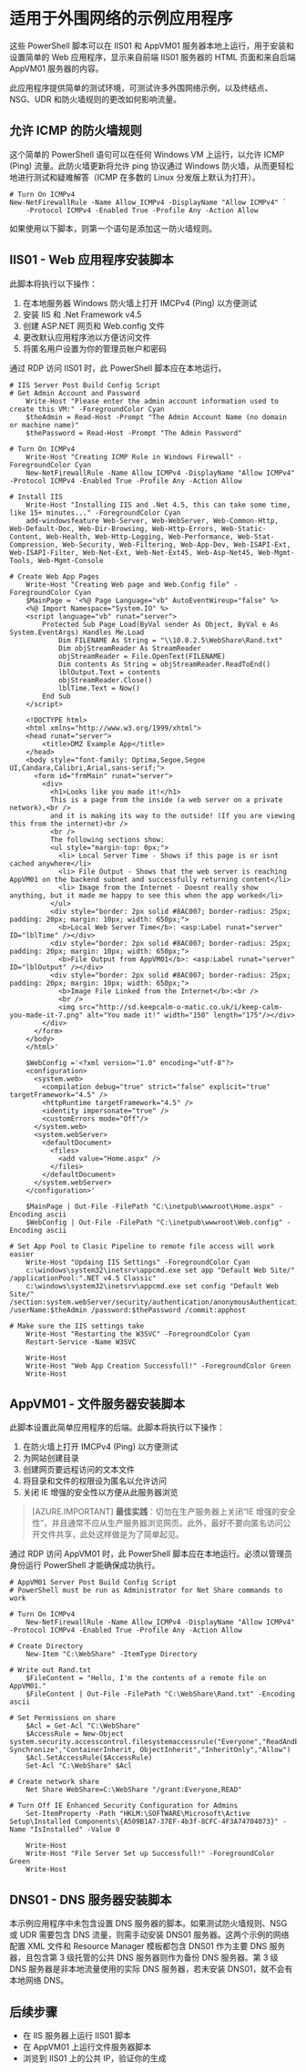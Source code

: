 <properties
    pageTitle="适用于外围网络的 Azure 示例应用程序 | Azure"
    description="在创建外围网络后部署这一简单 Web 应用程序，以测试流量传送方案"
    services="virtual-network"
    documentationcenter="na"
    author="tracsman"
    manager="rossort"
    editor="" />
<tags
    ms.assetid="60340ab7-b82b-40e0-bd87-83e41fe4519c"
    ms.service="virtual-network"
    ms.devlang="na"
    ms.topic="article"
    ms.tgt_pltfrm="na"
    ms.workload="infrastructure-services"
    ms.date="01/03/2017"
    wacn.date="02/10/2017"
    ms.author="jonor" />  


# 适用于外围网络的示例应用程序

这些 PowerShell 脚本可以在 IIS01 和 AppVM01 服务器本地上运行，用于安装和设置简单的 Web 应用程序，显示来自前端 IIS01 服务器的 HTML 页面和来自后端 AppVM01 服务器的内容。

此应用程序提供简单的测试环境，可测试许多外围网络示例，以及终结点、NSG、UDR 和防火墙规则的更改如何影响流量。

## 允许 ICMP 的防火墙规则
这个简单的 PowerShell 语句可以在任何 Windows VM 上运行，以允许 ICMP (Ping) 流量。此防火墙更新将允许 ping 协议通过 Windows 防火墙，从而更轻松地进行测试和疑难解答（ICMP 在多数的 Linux 分发版上默认为打开）。

    # Turn On ICMPv4
    New-NetFirewallRule -Name Allow_ICMPv4 -DisplayName "Allow ICMPv4" `
        -Protocol ICMPv4 -Enabled True -Profile Any -Action Allow

如果使用以下脚本，则第一个语句是添加这一防火墙规则。

## IIS01 - Web 应用程序安装脚本
此脚本将执行以下操作：

1. 在本地服务器 Windows 防火墙上打开 IMCPv4 (Ping) 以方便测试
2. 安装 IIS 和 .Net Framework v4.5
3. 创建 ASP.NET 网页和 Web.config 文件
4. 更改默认应用程序池以方便访问文件
5. 将匿名用户设置为你的管理员帐户和密码

通过 RDP 访问 IIS01 时，此 PowerShell 脚本应在本地运行。

    # IIS Server Post Build Config Script
    # Get Admin Account and Password
        Write-Host "Please enter the admin account information used to create this VM:" -ForegroundColor Cyan
        $theAdmin = Read-Host -Prompt "The Admin Account Name (no domain or machine name)"
        $thePassword = Read-Host -Prompt "The Admin Password"

    # Turn On ICMPv4
        Write-Host "Creating ICMP Rule in Windows Firewall" -ForegroundColor Cyan
        New-NetFirewallRule -Name Allow_ICMPv4 -DisplayName "Allow ICMPv4" -Protocol ICMPv4 -Enabled True -Profile Any -Action Allow

    # Install IIS
        Write-Host "Installing IIS and .Net 4.5, this can take some time, like 15+ minutes..." -ForegroundColor Cyan
        add-windowsfeature Web-Server, Web-WebServer, Web-Common-Http, Web-Default-Doc, Web-Dir-Browsing, Web-Http-Errors, Web-Static-Content, Web-Health, Web-Http-Logging, Web-Performance, Web-Stat-Compression, Web-Security, Web-Filtering, Web-App-Dev, Web-ISAPI-Ext, Web-ISAPI-Filter, Web-Net-Ext, Web-Net-Ext45, Web-Asp-Net45, Web-Mgmt-Tools, Web-Mgmt-Console

    # Create Web App Pages
        Write-Host "Creating Web page and Web.Config file" -ForegroundColor Cyan
        $MainPage = '<%@ Page Language="vb" AutoEventWireup="false" %>
        <%@ Import Namespace="System.IO" %>
        <script language="vb" runat="server">
            Protected Sub Page_Load(ByVal sender As Object, ByVal e As System.EventArgs) Handles Me.Load
                Dim FILENAME As String = "\\10.0.2.5\WebShare\Rand.txt"
                Dim objStreamReader As StreamReader
                objStreamReader = File.OpenText(FILENAME)
                Dim contents As String = objStreamReader.ReadToEnd()
                lblOutput.Text = contents
                objStreamReader.Close()
                lblTime.Text = Now()
            End Sub
        </script>

        <!DOCTYPE html>
        <html xmlns="http://www.w3.org/1999/xhtml">
        <head runat="server">
            <title>DMZ Example App</title>
        </head>
        <body style="font-family: Optima,Segoe,Segoe UI,Candara,Calibri,Arial,sans-serif;">
          <form id="frmMain" runat="server">
            <div>
              <h1>Looks like you made it!</h1>
              This is a page from the inside (a web server on a private network),<br />
              and it is making its way to the outside! (If you are viewing this from the internet)<br />
              <br />
              The following sections show:
              <ul style="margin-top: 0px;">
                <li> Local Server Time - Shows if this page is or isnt cached anywhere</li>
                <li> File Output - Shows that the web server is reaching AppVM01 on the backend subnet and successfully returning content</li>
                <li> Image from the Internet - Doesnt really show anything, but it made me happy to see this when the app worked</li>
              </ul>
              <div style="border: 2px solid #8AC007; border-radius: 25px; padding: 20px; margin: 10px; width: 650px;">
                <b>Local Web Server Time</b>: <asp:Label runat="server" ID="lblTime" /></div>
              <div style="border: 2px solid #8AC007; border-radius: 25px; padding: 20px; margin: 10px; width: 650px;">
                <b>File Output from AppVM01</b>: <asp:Label runat="server" ID="lblOutput" /></div>
              <div style="border: 2px solid #8AC007; border-radius: 25px; padding: 20px; margin: 10px; width: 650px;">
                <b>Image File Linked from the Internet</b>:<br />
                <br />
                <img src="http://sd.keepcalm-o-matic.co.uk/i/keep-calm-you-made-it-7.png" alt="You made it!" width="150" length="175"/></div>
            </div>
          </form>
        </body>
        </html>'

        $WebConfig ='<?xml version="1.0" encoding="utf-8"?>
        <configuration>
          <system.web>
            <compilation debug="true" strict="false" explicit="true" targetFramework="4.5" />
            <httpRuntime targetFramework="4.5" />
            <identity impersonate="true" />
            <customErrors mode="Off"/>
          </system.web>
          <system.webServer>
            <defaultDocument>
              <files>
                <add value="Home.aspx" />
              </files>
            </defaultDocument>
          </system.webServer>
        </configuration>'

        $MainPage | Out-File -FilePath "C:\inetpub\wwwroot\Home.aspx" -Encoding ascii
        $WebConfig | Out-File -FilePath "C:\inetpub\wwwroot\Web.config" -Encoding ascii

    # Set App Pool to Clasic Pipeline to remote file access will work easier
        Write-Host "Updaing IIS Settings" -ForegroundColor Cyan
        c:\windows\system32\inetsrv\appcmd.exe set app "Default Web Site/" /applicationPool:".NET v4.5 Classic"
        c:\windows\system32\inetsrv\appcmd.exe set config "Default Web Site/" /section:system.webServer/security/authentication/anonymousAuthentication /userName:$theAdmin /password:$thePassword /commit:apphost

    # Make sure the IIS settings take
        Write-Host "Restarting the W3SVC" -ForegroundColor Cyan
        Restart-Service -Name W3SVC

        Write-Host
        Write-Host "Web App Creation Successfull!" -ForegroundColor Green
        Write-Host

## AppVM01 - 文件服务器安装脚本
此脚本设置此简单应用程序的后端。此脚本将执行以下操作：

1. 在防火墙上打开 IMCPv4 (Ping) 以方便测试
2. 为网站创建目录
3. 创建网页要远程访问的文本文件
4. 将目录和文件的权限设为匿名以允许访问
5. 关闭 IE 增强的安全性以方便从此服务器浏览

> [AZURE.IMPORTANT]
**最佳实践**：切勿在生产服务器上关闭“IE 增强的安全性”，并且通常不应从生产服务器浏览网页。此外，最好不要向匿名访问公开文件共享，此处这样做是为了简单起见。
> 
> 

通过 RDP 访问 AppVM01 时，此 PowerShell 脚本应在本地运行。必须以管理员身份运行 PowerShell 才能确保成功执行。

    # AppVM01 Server Post Build Config Script
    # PowerShell must be run as Administrator for Net Share commands to work

    # Turn On ICMPv4
        New-NetFirewallRule -Name Allow_ICMPv4 -DisplayName "Allow ICMPv4" -Protocol ICMPv4 -Enabled True -Profile Any -Action Allow

    # Create Directory
        New-Item "C:\WebShare" -ItemType Directory

    # Write out Rand.txt
        $FileContent = "Hello, I'm the contents of a remote file on AppVM01."
        $FileContent | Out-File -FilePath "C:\WebShare\Rand.txt" -Encoding ascii

    # Set Permissions on share
        $Acl = Get-Acl "C:\WebShare"
        $AccessRule = New-Object system.security.accesscontrol.filesystemaccessrule("Everyone","ReadAndExecute, Synchronize","ContainerInherit, ObjectInherit","InheritOnly","Allow")
        $Acl.SetAccessRule($AccessRule)
        Set-Acl "C:\WebShare" $Acl

    # Create network share
        Net Share WebShare=C:\WebShare "/grant:Everyone,READ"

    # Turn Off IE Enhanced Security Configuration for Admins
        Set-ItemProperty -Path "HKLM:\SOFTWARE\Microsoft\Active Setup\Installed Components\{A509B1A7-37EF-4b3f-8CFC-4F3A74704073}" -Name "IsInstalled" -Value 0

        Write-Host
        Write-Host "File Server Set up Successfull!" -ForegroundColor Green
        Write-Host

## DNS01 - DNS 服务器安装脚本
本示例应用程序中未包含设置 DNS 服务器的脚本。如果测试防火墙规则、NSG 或 UDR 需要包含 DNS 流量，则需手动安装 DNS01 服务器。这两个示例的网络配置 XML 文件和 Resource Manager 模板都包含 DNS01 作为主要 DNS 服务器，且包含第 3 级托管的公共 DNS 服务器则作为备份 DNS 服务器。第 3 级 DNS 服务器是非本地流量使用的实际 DNS 服务器，若未安装 DNS01，就不会有本地网络 DNS。

## 后续步骤
* 在 IIS 服务器上运行 IIS01 脚本
* 在 AppVM01 上运行文件服务器脚本
* 浏览到 IIS01 上的公共 IP，验证你的生成

<!--Link References-->

[HOME]: /documentation/articles/best-practices-network-security/

<!---HONumber=Mooncake_0206_2017-->
<!--Update_Description: wording update-->